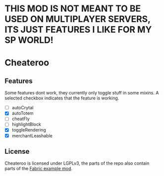 # THIS MOD IS NOT MEANT TO BE USED ON MULTIPLAYER SERVERS, ITS JUST FEATURES I LIKE FOR MY SP WORLD!

# Cheateroo

## Features

Some features dont work, they currently only toggle stuff in some mixins. A selected checkbox indicates that the feature is working.

- [ ] autoCrytal
- [x] autoTotem
- [ ] cheatFly
- [ ] highlightBlock
- [x] toggleRendering
- [x] merchantLeashable

## License
Cheateroo is licensed under LGPLv3, the parts of the repo also contain parts of the [Fabric example mod](https://www.github.com/FabricMC/fabric-example-mod).
